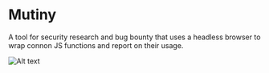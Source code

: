# Mutiny
A tool for security research and bug bounty that uses a headless browser to wrap connon JS functions and report on their usage.

![Alt text](https://imgur.com/a/iddLU0H)
